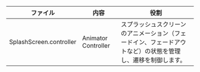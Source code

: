 | ファイル | 内容 | 役割 |
|---|---|---|
| SplashScreen.controller | Animator Controller | スプラッシュスクリーンのアニメーション（フェードイン、フェードアウトなど）の状態を管理し、遷移を制御します。 |
